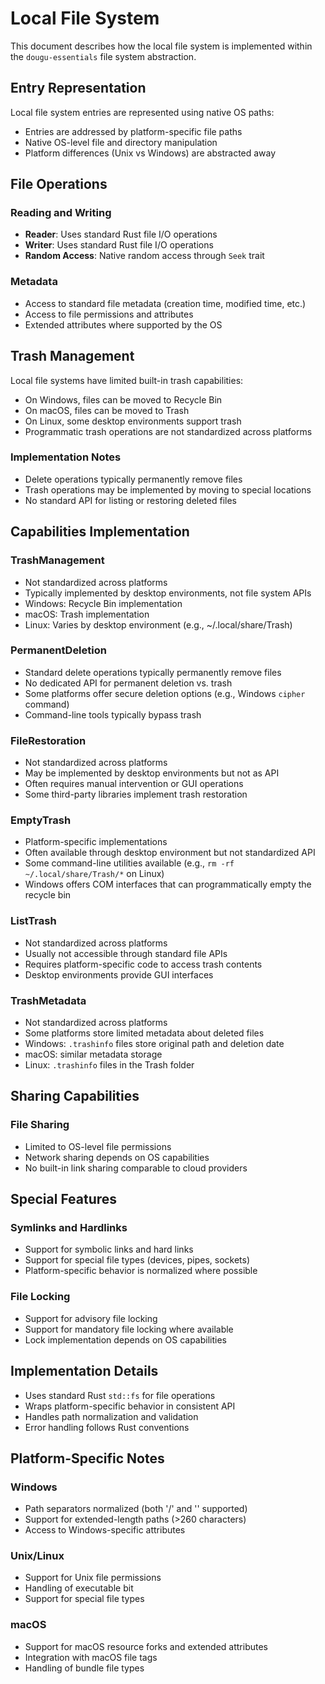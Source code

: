# Local File System

This document describes how the local file system is implemented within the `dougu-essentials` file system abstraction.

## Entry Representation

Local file system entries are represented using native OS paths:

- Entries are addressed by platform-specific file paths
- Native OS-level file and directory manipulation
- Platform differences (Unix vs Windows) are abstracted away

## File Operations

### Reading and Writing

- **Reader**: Uses standard Rust file I/O operations
- **Writer**: Uses standard Rust file I/O operations
- **Random Access**: Native random access through `Seek` trait

### Metadata

- Access to standard file metadata (creation time, modified time, etc.)
- Access to file permissions and attributes
- Extended attributes where supported by the OS

## Trash Management

Local file systems have limited built-in trash capabilities:

- On Windows, files can be moved to Recycle Bin
- On macOS, files can be moved to Trash
- On Linux, some desktop environments support trash
- Programmatic trash operations are not standardized across platforms

### Implementation Notes

- Delete operations typically permanently remove files
- Trash operations may be implemented by moving to special locations
- No standard API for listing or restoring deleted files

## Capabilities Implementation

### TrashManagement

- Not standardized across platforms
- Typically implemented by desktop environments, not file system APIs
- Windows: Recycle Bin implementation
- macOS: Trash implementation
- Linux: Varies by desktop environment (e.g., ~/.local/share/Trash)

### PermanentDeletion

- Standard delete operations typically permanently remove files
- No dedicated API for permanent deletion vs. trash
- Some platforms offer secure deletion options (e.g., Windows `cipher` command)
- Command-line tools typically bypass trash

### FileRestoration

- Not standardized across platforms
- May be implemented by desktop environments but not as API
- Often requires manual intervention or GUI operations
- Some third-party libraries implement trash restoration

### EmptyTrash

- Platform-specific implementations
- Often available through desktop environment but not standardized API
- Some command-line utilities available (e.g., `rm -rf ~/.local/share/Trash/*` on Linux)
- Windows offers COM interfaces that can programmatically empty the recycle bin

### ListTrash

- Not standardized across platforms
- Usually not accessible through standard file APIs
- Requires platform-specific code to access trash contents
- Desktop environments provide GUI interfaces

### TrashMetadata

- Not standardized across platforms
- Some platforms store limited metadata about deleted files
- Windows: `.trashinfo` files store original path and deletion date
- macOS: similar metadata storage
- Linux: `.trashinfo` files in the Trash folder

## Sharing Capabilities

### File Sharing

- Limited to OS-level file permissions
- Network sharing depends on OS capabilities
- No built-in link sharing comparable to cloud providers

## Special Features

### Symlinks and Hardlinks

- Support for symbolic links and hard links
- Support for special file types (devices, pipes, sockets)
- Platform-specific behavior is normalized where possible

### File Locking

- Support for advisory file locking
- Support for mandatory file locking where available
- Lock implementation depends on OS capabilities

## Implementation Details

- Uses standard Rust `std::fs` for file operations
- Wraps platform-specific behavior in consistent API
- Handles path normalization and validation
- Error handling follows Rust conventions

## Platform-Specific Notes

### Windows

- Path separators normalized (both '/' and '\' supported)
- Support for extended-length paths (>260 characters)
- Access to Windows-specific attributes

### Unix/Linux

- Support for Unix file permissions
- Handling of executable bit
- Support for special file types

### macOS

- Support for macOS resource forks and extended attributes
- Integration with macOS file tags
- Handling of bundle file types 